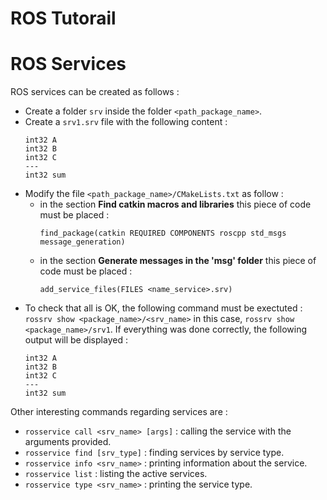 # ROS Tutorail

# ROS Services
ROS services can be created as follows :
- Create a folder `srv` inside the folder `<path_package_name>`.
- Create a `srv1.srv` file with the following content :
    ```
    int32 A
    int32 B 
    int32 C
    ---
    int32 sum
    ```
- Modify the file `<path_package_name>/CMakeLists.txt` as follow :
    - in the section **Find catkin macros and libraries** this piece of code must be placed : 
        ```
        find_package(catkin REQUIRED COMPONENTS roscpp std_msgs message_generation)
        ```
    - in the section **Generate messages in the 'msg' folder** this piece of code must be placed :
        ```
        add_service_files(FILES <name_service>.srv)
        ```
- To check that all is OK, the following command must be exectuted : `rossrv show <package_name>/<srv_name>` in this case, `rossrv show <package_name>/srv1`. 
If everything was done correctly, the following output will be displayed :
    ```
    int32 A
    int32 B 
    int32 C
    ---
    int32 sum
    ```
Other interesting commands regarding services are :
- `rosservice call <srv_name> [args]` : calling the service with the arguments provided.
- `rosservice find [srv_type]` : finding services by service type.
- `rosservice info <srv_name>` : printing information about the service.
- `rosservice list` : listing the active services.
- `rosservice type <srv_name>` : printing the service type.
